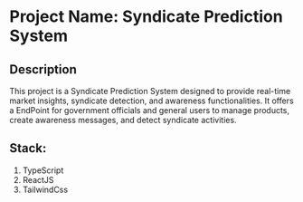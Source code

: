 # Project Name: Syndicate Prediction System

## Description

This project is a Syndicate Prediction System designed to provide real-time market insights, syndicate detection, and awareness functionalities. It offers a EndPoint for government officials and general users to manage products, create awareness messages, and detect syndicate activities.

## Stack:

1. TypeScript
2. ReactJS
3. TailwindCss
